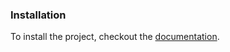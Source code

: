 ### Installation

To install the project, checkout the [documentation](docs/user/user.md#installation).
